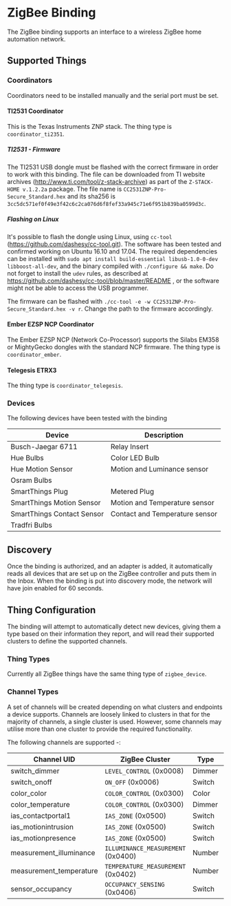 # ZigBee Binding

The ZigBee binding supports an interface to a wireless ZigBee home automation network. 

## Supported Things

### Coordinators

Coordinators need to be installed manually and the serial port must be set.

#### TI2531 Coordinator

This is the Texas Instruments ZNP stack. The thing type is ```coordinator_ti2351```.

##### TI2531 - Firmware

The TI2531 USB dongle must be flashed with the correct firmware in order to work with this binding.
The file can be downloaded from TI website archives (http://www.ti.com/tool/z-stack-archive) as part
of the `Z-STACK-HOME v.1.2.2a` package.
The file name is `CC2531ZNP-Pro-Secure_Standard.hex` and its sha256 is `3cc5dc571ef0f49e3f42c6c2ca076d6f8fef33a945c71e6f951b839ba0599d3c`.

##### Flashing on Linux

It's possible to flash the dongle using Linux, using `cc-tool` (https://github.com/dashesy/cc-tool.git).
The software has been tested and confirmed working on Ubuntu 16.10 and 17.04.
The required dependencies can be installed with `sudo apt install build-essential libusb-1.0-0-dev libboost-all-dev`, and the binary compiled with `./configure && make`. Do not forget to install the `udev` rules, as described at https://github.com/dashesy/cc-tool/blob/master/README , or the software might not be able to access the USB programmer.

The firmware can be flashed with `./cc-tool -e -w CC2531ZNP-Pro-Secure_Standard.hex -v r`. Change the path to the firmware accordingly.


#### Ember EZSP NCP Coordinator

The Ember EZSP NCP (Network Co-Processor) supports the Silabs EM358 or MightyGecko dongles with the standard NCP firmware. The thing type is ```coordinator_ember```.

#### Telegesis ETRX3

The thing type is ```coordinator_telegesis```.

### Devices

The following devices have been tested with the binding

| Device                     | Description                    |
|----------------------------|--------------------------------|
| Busch-Jaegar 6711          | Relay Insert                   |
| Hue Bulbs                  | Color LED Bulb                 |
| Hue Motion Sensor          | Motion and Luminance sensor    |
| Osram Bulbs                |                                |
| SmartThings Plug           | Metered Plug                   |
| SmartThings Motion Sensor  | Motion and Temperature sensor  |
| SmartThings Contact Sensor | Contact and Temperature sensor |
| Tradfri Bulbs              |                                |



## Discovery

Once the binding is authorized, and an adapter is added, it automatically reads all devices that are set up on the ZigBee controller and puts them in the Inbox. When the binding is put into discovery mode, the network will have join enabled for 60 seconds.


## Thing Configuration

The binding will attempt to automatically detect new devices, giving them a type based on their information they report, and will read their supported clusters to define the supported channels. 

### Thing Types

Currently all ZigBee things have the same thing type of ```zigbee_device```.

### Channel Types

A set of channels will be created depending on what clusters and endpoints a device supports. Channels are loosely linked to clusters in that for the majority of channels, a single cluster is used. However, some channels may utilise more than one cluster to provide the required functionality.

The following channels are supported -:

| Channel UID | ZigBee Cluster | Type     |Description                  |
|-------------|----------------|----------|-----------------------------|
| switch_dimmer | ```LEVEL_CONTROL``` (0x0008) | Dimmer |   |
| switch_onoff | ```ON_OFF``` (0x0006) | Switch  |
| color_color | ```COLOR_CONTROL``` (0x0300) | Color |   |
| color_temperature | ```COLOR_CONTROL``` (0x0300) | Dimmer |   |
| ias_contactportal1 | ```IAS_ZONE``` (0x0500) | Switch |  |
| ias_motionintrusion | ```IAS_ZONE``` (0x0500) | Switch |  |
| ias_motionpresence | ```IAS_ZONE``` (0x0500) | Switch |  |
| measurement_illuminance | ```ILLUMINANCE_MEASUREMENT``` (0x0400) | Number |   |
| measurement_temperature | ```TEMPERATURE_MEASUREMENT``` (0x0402) | Number |   |
| sensor_occupancy   | ```OCCUPANCY_SENSING``` (0x0406) | Switch  |  |





